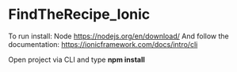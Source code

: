 # FindTheRecipe_Ionic

To run install:
Node https://nodejs.org/en/download/
And follow the documentation: https://ionicframework.com/docs/intro/cli

Open project via CLI and type **npm install**
